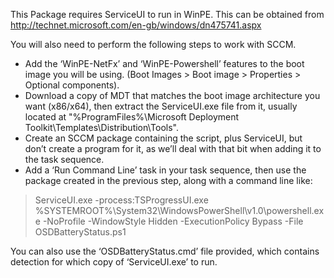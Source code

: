 This Package requires ServiceUI to run in WinPE. This can be obtained from http://technet.microsoft.com/en-gb/windows/dn475741.aspx

You will also need to perform the following steps to work with SCCM.

- Add the ‘WinPE-NetFx’ and ‘WinPE-Powershell’ features to the boot image you will be using. (Boot Images > Boot image > Properties > Optional components).
- Download a copy of MDT that matches the boot image architecture you want (x86/x64), then extract the ServiceUI.exe file from it, usually located at "%ProgramFiles%\Microsoft Deployment Toolkit\Templates\Distribution\Tools".
- Create an SCCM package containing the script, plus ServiceUI, but don’t create a program for it, as we’ll deal with that bit when adding it to the task sequence.
- Add a ‘Run Command Line’ task in your task sequence, then use the package created  in the previous step, along with a command line like:

> ServiceUI.exe -process:TSProgressUI.exe %SYSTEMROOT%\System32\WindowsPowerShell\v1.0\powershell.exe -NoProfile -WindowStyle Hidden -ExecutionPolicy Bypass -File OSDBatteryStatus.ps1

You can also use the ‘OSDBatteryStatus.cmd’ file provided, which contains detection for which copy of ‘ServiceUI.exe’ to run.